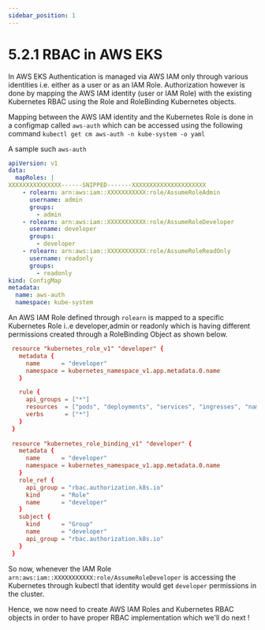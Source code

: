 ```yaml
---
sidebar_position: 1
---
```


# 5.2.1 RBAC in AWS EKS

In AWS EKS Authentication is managed via AWS IAM only through various identities i.e. either as a user or as an IAM Role.
Authorization however is done by mapping the AWS IAM identity (user or IAM Role) with the existing Kubernetes RBAC using the Role and RoleBinding Kubernetes objects.

Mapping between the AWS IAM identity and the Kubernetes Role is done in a configmap called `aws-auth` which can be accessed using the following command
`kubectl get cm aws-auth -n kube-system -o yaml`

A sample such `aws-auth`

```yaml
apiVersion: v1
data:
  mapRoles: |
XXXXXXXXXXXXXXX------SNIPPED-------XXXXXXXXXXXXXXXXXXXXX
    - rolearn: arn:aws:iam::XXXXXXXXXXX:role/AssumeRoleAdmin
      username: admin
      groups:
        - admin
    - rolearn: arn:aws:iam::XXXXXXXXXXX:role/AssumeRoleDeveloper
      username: developer
      groups:
        - developer
    - rolearn: arn:aws:iam::XXXXXXXXXXX:role/AssumeRoleReadOnly
      username: readonly
      groups:
        - readonly
kind: ConfigMap
metadata:
  name: aws-auth
  namespace: kube-system
```

An AWS IAM Role defined through `rolearn` is mapped to a specific Kubernetes Role i..e developer,admin or readonly which is having different permissions created through a RoleBinding Object as shown below.

```toml
 resource "kubernetes_role_v1" "developer" {
   metadata {
     name      = "developer"
     namespace = kubernetes_namespace_v1.app.metadata.0.name
   }

   rule {
     api_groups = ["*"]
     resources  = ["pods", "deployments", "services", "ingresses", "namespaces", "jobs", "daemonset"]
     verbs      = ["*"]
   }
 }
 
 resource "kubernetes_role_binding_v1" "developer" {
   metadata {
     name      = "developer"
     namespace = kubernetes_namespace_v1.app.metadata.0.name
   }
   role_ref {
     api_group = "rbac.authorization.k8s.io"
     kind      = "Role"
     name      = "developer"
   }
   subject {
     kind      = "Group"
     name      = "developer"
     api_group = "rbac.authorization.k8s.io"
   }
 }
```

So now, whenever the IAM Role `arn:aws:iam::XXXXXXXXXXX:role/AssumeRoleDeveloper` is accessing the Kubernetes through kubectl that identity would get `developer` permissions in the cluster.

Hence, we now need to create AWS IAM Roles and Kubernetes RBAC objects in order to have proper RBAC implementation which we'll do next !